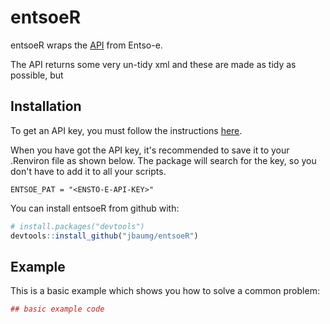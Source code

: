 
<!-- README.md is generated from README.Rmd. Please edit that file -->
entsoeR
=======

entsoeR wraps the [API](https://transparency.entsoe.eu/content/static_content/Static%20content/web%20api/Guide.html) from Entso-e.

The API returns some very un-tidy xml and these are made as tidy as possible, but

Installation
------------

To get an API key, you must follow the instructions [here](https://transparency.entsoe.eu/content/static_content/Static%20content/web%20api/Guide.html#_authentication_and_authorisation).

When you have got the API key, it's recommended to save it to your .Renviron file as shown below. The package will search for the key, so you don't have to add it to all your scripts.

    ENTSOE_PAT = "<ENSTO-E-API-KEY>"

You can install entsoeR from github with:

``` r
# install.packages("devtools")
devtools::install_github("jbaumg/entsoeR")
```

Example
-------

This is a basic example which shows you how to solve a common problem:

``` r
## basic example code
```
